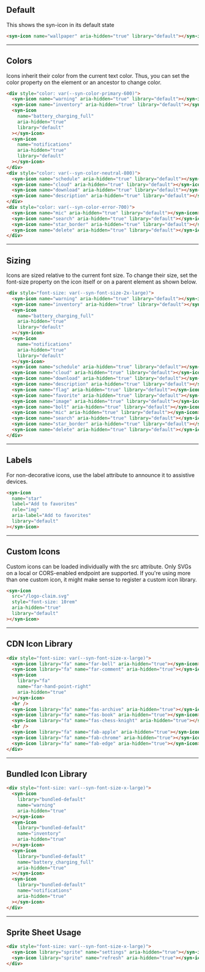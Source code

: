 ## Default

This shows the syn-icon in its default state

```html
<syn-icon name="wallpaper" aria-hidden="true" library="default"></syn-icon>
```

---

## Colors

Icons inherit their color from the current text color.
Thus, you can set the color property on the <syn-icon> element or an ancestor to change color.

```html
<div style="color: var(--syn-color-primary-600)">
  <syn-icon name="warning" aria-hidden="true" library="default"></syn-icon>
  <syn-icon name="inventory" aria-hidden="true" library="default"></syn-icon>
  <syn-icon
    name="battery_charging_full"
    aria-hidden="true"
    library="default"
  ></syn-icon>
  <syn-icon
    name="notifications"
    aria-hidden="true"
    library="default"
  ></syn-icon>
</div>
<div style="color: var(--syn-color-neutral-800)">
  <syn-icon name="schedule" aria-hidden="true" library="default"></syn-icon>
  <syn-icon name="cloud" aria-hidden="true" library="default"></syn-icon>
  <syn-icon name="download" aria-hidden="true" library="default"></syn-icon>
  <syn-icon name="description" aria-hidden="true" library="default"></syn-icon>
</div>
<div style="color: var(--syn-color-error-700)">
  <syn-icon name="mic" aria-hidden="true" library="default"></syn-icon>
  <syn-icon name="search" aria-hidden="true" library="default"></syn-icon>
  <syn-icon name="star_border" aria-hidden="true" library="default"></syn-icon>
  <syn-icon name="delete" aria-hidden="true" library="default"></syn-icon>
</div>
```

---

## Sizing

Icons are sized relative to the current font size.
To change their size, set the font-size property on the icon itself
or on a parent element as shown below.

```html
<div style="font-size: var(--syn-font-size-2x-large)">
  <syn-icon name="warning" aria-hidden="true" library="default"></syn-icon>
  <syn-icon name="inventory" aria-hidden="true" library="default"></syn-icon>
  <syn-icon
    name="battery_charging_full"
    aria-hidden="true"
    library="default"
  ></syn-icon>
  <syn-icon
    name="notifications"
    aria-hidden="true"
    library="default"
  ></syn-icon>
  <syn-icon name="schedule" aria-hidden="true" library="default"></syn-icon>
  <syn-icon name="cloud" aria-hidden="true" library="default"></syn-icon>
  <syn-icon name="download" aria-hidden="true" library="default"></syn-icon>
  <syn-icon name="description" aria-hidden="true" library="default"></syn-icon>
  <syn-icon name="flag" aria-hidden="true" library="default"></syn-icon>
  <syn-icon name="favorite" aria-hidden="true" library="default"></syn-icon>
  <syn-icon name="image" aria-hidden="true" library="default"></syn-icon>
  <syn-icon name="bolt" aria-hidden="true" library="default"></syn-icon>
  <syn-icon name="mic" aria-hidden="true" library="default"></syn-icon>
  <syn-icon name="search" aria-hidden="true" library="default"></syn-icon>
  <syn-icon name="star_border" aria-hidden="true" library="default"></syn-icon>
  <syn-icon name="delete" aria-hidden="true" library="default"></syn-icon>
</div>
```

---

## Labels

For non-decorative icons, use the label attribute to announce it to assistive devices.

```html
<syn-icon
  name="star"
  label="Add to favorites"
  role="img"
  aria-label="Add to favorites"
  library="default"
></syn-icon>
```

---

## Custom Icons

Custom icons can be loaded individually with the src attribute.
Only SVGs on a local or CORS-enabled endpoint are supported.
If you're using more than one custom icon, it might make sense to register a custom icon library.

```html
<syn-icon
  src="/logo-claim.svg"
  style="font-size: 10rem"
  aria-hidden="true"
  library="default"
></syn-icon>
```

---

## CDN Icon Library

```html
<div style="font-size: var(--syn-font-size-x-large)">
  <syn-icon library="fa" name="far-bell" aria-hidden="true"></syn-icon>
  <syn-icon library="fa" name="far-comment" aria-hidden="true"></syn-icon>
  <syn-icon
    library="fa"
    name="far-hand-point-right"
    aria-hidden="true"
  ></syn-icon>
  <br />
  <syn-icon library="fa" name="fas-archive" aria-hidden="true"></syn-icon>
  <syn-icon library="fa" name="fas-book" aria-hidden="true"></syn-icon>
  <syn-icon library="fa" name="fas-chess-knight" aria-hidden="true"></syn-icon>
  <br />
  <syn-icon library="fa" name="fab-apple" aria-hidden="true"></syn-icon>
  <syn-icon library="fa" name="fab-chrome" aria-hidden="true"></syn-icon>
  <syn-icon library="fa" name="fab-edge" aria-hidden="true"></syn-icon>
</div>
```

---

## Bundled Icon Library

```html
<div style="font-size: var(--syn-font-size-x-large)">
  <syn-icon
    library="bundled-default"
    name="warning"
    aria-hidden="true"
  ></syn-icon>
  <syn-icon
    library="bundled-default"
    name="inventory"
    aria-hidden="true"
  ></syn-icon>
  <syn-icon
    library="bundled-default"
    name="battery_charging_full"
    aria-hidden="true"
  ></syn-icon>
  <syn-icon
    library="bundled-default"
    name="notifications"
    aria-hidden="true"
  ></syn-icon>
</div>
```

---

## Sprite Sheet Usage

```html
<div style="font-size: var(--syn-font-size-x-large)">
  <syn-icon library="sprite" name="settings" aria-hidden="true"></syn-icon>
  <syn-icon library="sprite" name="refresh" aria-hidden="true"></syn-icon>
</div>
```

